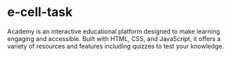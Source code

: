 # e-cell-task
 Academy is an interactive educational platform designed to make learning engaging and accessible. Built with HTML, CSS, and JavaScript, it offers a variety of resources and features including quizzes to test your knowledge.
